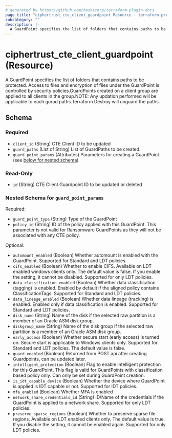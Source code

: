 ```yaml
---
# generated by https://github.com/hashicorp/terraform-plugin-docs
page_title: "ciphertrust_cte_client_guardpoint Resource - terraform-provider-ciphertrust"
subcategory: ""
description: |-
  A GuardPoint specifies the list of folders that contains paths to be protected. Access to files and encryption of files under the GuardPoint is controlled by security policies.GuardPoints created on a client group are applied to all clients in the group.NOTE: Any updation performed will be applicable to each gurad paths.Terraform Destroy will unguard the paths.
---
```


# ciphertrust_cte_client_guardpoint (Resource)

A GuardPoint specifies the list of folders that contains paths to be protected. Access to files and encryption of files under the GuardPoint is controlled by security policies.GuardPoints created on a client group are applied to all clients in the group.NOTE: Any updation performed will be applicable to each gurad paths.Terraform Destroy will unguard the paths.



<!-- schema generated by tfplugindocs -->
## Schema

### Required

- `client_id` (String) CTE Client ID to be updated
- `guard_paths` (List of String) List of GuardPaths to be created.
- `guard_point_params` (Attributes) Parameters for creating a GuardPoint (see [below for nested schema](#nestedatt--guard_point_params))

### Read-Only

- `id` (String) CTE Client Guardpoint ID to be updated or deleted

<a id="nestedatt--guard_point_params"></a>
### Nested Schema for `guard_point_params`

Required:

- `guard_point_type` (String) Type of the GuardPoint
- `policy_id` (String) ID of the policy applied with this GuardPoint. This parameter is not valid for Ransomware GuardPoints as they will not be associated with any CTE policy.

Optional:

- `automount_enabled` (Boolean) Whether automount is enabled with the GuardPoint. Supported for Standard and LDT policies.
- `cifs_enabled` (Boolean) Whether to enable CIFS. Available on LDT enabled windows clients only. The default value is false. If you enable the setting, it cannot be disabled. Supported for only LDT policies.
- `data_classification_enabled` (Boolean) Whether data classification (tagging) is enabled. Enabled by default if the aligned policy contains ClassificationTags. Supported for Standard and LDT policies.
- `data_lineage_enabled` (Boolean) Whether data lineage (tracking) is enabled. Enabled only if data classification is enabled. Supported for Standard and LDT policies.
- `disk_name` (String) Name of the disk if the selected raw partition is a member of an Oracle ASM disk group.
- `diskgroup_name` (String) Name of the disk group if the selected raw partition is a member of an Oracle ASM disk group.
- `early_access` (Boolean) Whether secure start (early access) is turned on. Secure start is applicable to Windows clients only. Supported for Standard and LDT policies. The default value is false.
- `guard_enabled` (Boolean) Returned from POST api after creating Guardpoints, can be updated later.
- `intelligent_protection` (Boolean) Flag to enable intelligent protection for this GuardPoint. This flag is valid for GuardPoints with classification based policy only. Can only be set during GuardPoint creation.
- `is_idt_capable_device` (Boolean) Whether the device where GuardPoint is applied is IDT capable or not. Supported for IDT policies.
- `mfa_enabled` (Boolean) Whether MFA is enabled
- `network_share_credentials_id` (String) ID/Name of the credentials if the GuardPoint is applied to a network share. Supported for only LDT policies.
- `preserve_sparse_regions` (Boolean) Whether to preserve sparse file regions. Available on LDT enabled clients only. The default value is true. If you disable the setting, it cannot be enabled again. Supported for only LDT policies.
